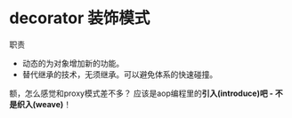 # decorator 装饰模式

职责
- 动态的为对象增加新的功能。
- 替代继承的技术，无须继承。可以避免体系的快速碰撞。

额，怎么感觉和proxy模式差不多？
应该是aop编程里的**引入(introduce)**吧 - 不是**织入(weave)**！
